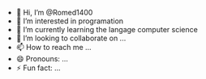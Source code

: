 - 👋 Hi, I’m @Romed1400
- 👀 I’m interested in programation 
- 🌱 I’m currently learning the langage computer science
- 💞️ I’m looking to collaborate on ...
- 📫 How to reach me ...
- 😄 Pronouns: ...
- ⚡ Fun fact: ...

<!---
Romed1400/Romed1400 is a ✨ special ✨ repository because its `README.md` (this file) appears on your GitHub profile.
You can click the Preview link to take a look at your changes.
--->
